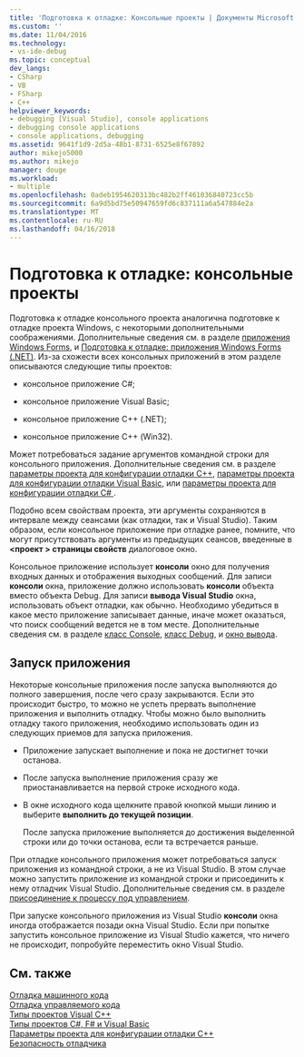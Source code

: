 ```yaml
---
title: 'Подготовка к отладке: Консольные проекты | Документы Microsoft'
ms.custom: ''
ms.date: 11/04/2016
ms.technology:
- vs-ide-debug
ms.topic: conceptual
dev_langs:
- CSharp
- VB
- FSharp
- C++
helpviewer_keywords:
- debugging [Visual Studio], console applications
- debugging console applications
- console applications, debugging
ms.assetid: 9641f1d9-2d5a-48b1-8731-6525e8f67892
author: mikejo5000
ms.author: mikejo
manager: douge
ms.workload:
- multiple
ms.openlocfilehash: 0adeb1954620313bc482b2ff461036840723cc5b
ms.sourcegitcommit: 6a9d5bd75e50947659fd6c837111a6a547884e2a
ms.translationtype: MT
ms.contentlocale: ru-RU
ms.lasthandoff: 04/16/2018
---
```

# <a name="debugging-preparation-console-projects"></a>Подготовка к отладке: консольные проекты
Подготовка к отладке консольного проекта аналогична подготовке к отладке проекта Windows, с некоторыми дополнительными соображениями. Дополнительные сведения см. в разделе [приложения Windows Forms](../debugger/debugging-preparation-windows-forms-applications.md), и [Подготовка к отладке: приложения Windows Forms (.NET)](http://msdn.microsoft.com/en-us/a8bc54de-41a3-464d-9a12-db9bdcbc1ad5). Из-за схожести всех консольных приложений в этом разделе описываются следующие типы проектов:  
  
-   консольное приложение C#;  
  
-   консольное приложение Visual Basic;  
  
-   консольное приложение C++ (.NET);  
  
-   консольное приложение С++ (Win32).  
  
 Может потребоваться задание аргументов командной строки для консольного приложения. Дополнительные сведения см. в разделе [параметры проекта для конфигурации отладки C++](../debugger/project-settings-for-a-cpp-debug-configuration.md), [параметры проекта для конфигурации отладки Visual Basic](../debugger/project-settings-for-a-visual-basic-debug-configuration.md), или [параметры проекта для конфигурации отладки C# ](../debugger/project-settings-for-csharp-debug-configurations.md).  
  
 Подобно всем свойствам проекта, эти аргументы сохраняются в интервале между сеансами (как отладки, так и Visual Studio). Таким образом, если консольное приложение при отладке ранее, помните, что могут присутствовать аргументы из предыдущих сеансов, введенные в  **\<проект > страницы свойств** диалоговое окно.  
  
 Консольное приложение использует **консоли** окно для получения входных данных и отображения выходных сообщений. Для записи **консоли** окна, приложение должно использовать **консоли** объекта вместо объекта Debug. Для записи **вывода Visual Studio** окна, использовать объект отладки, как обычно. Необходимо убедиться в какое место приложение записывает данные, иначе может оказаться, что поиск сообщений ведется не в том месте. Дополнительные сведения см. в разделе [класс Console](/dotnet/api/system.console), [класс Debug](/dotnet/api/system.diagnostics.debug), и [окно вывода](../ide/reference/output-window.md).  
  
## <a name="starting-the-application"></a>Запуск приложения  
 Некоторые консольные приложения после запуска выполняются до полного завершения, после чего сразу закрываются. Если это происходит быстро, то можно не успеть прервать выполнение приложения и выполнить отладку. Чтобы можно было выполнить отладку такого приложения, необходимо использовать один из следующих приемов для запуска приложения.  
  
-   Приложение запускает выполнение и пока не достигнет точки останова.  
  
-   После запуска выполнение приложения сразу же приостанавливается на первой строке исходного кода.  
  
-   В окне исходного кода щелкните правой кнопкой мыши линию и выберите **выполнить до текущей позиции**.  
  
     После запуска приложение выполняется до достижения выделенной строки или до точки останова, если та встречается раньше.  
  
 При отладке консольного приложения может потребоваться запуск приложения из командной строки, а не из Visual Studio. В этом случае можно запустить приложение из командной строки и присоединить к нему отладчик Visual Studio. Дополнительные сведения см. в разделе [присоединение к процессу под управлением](../debugger/attach-to-running-processes-with-the-visual-studio-debugger.md).  
  
 При запуске консольного приложения из Visual Studio **консоли** окна иногда отображается позади окна Visual Studio. Если при попытке запустить консольное приложение из Visual Studio кажется, что ничего не происходит, попробуйте переместить окно Visual Studio.  
  
## <a name="see-also"></a>См. также  
 [Отладка машинного кода](../debugger/debugging-native-code.md)   
 [Отладка управляемого кода](../debugger/debugging-managed-code.md)   
 [Типы проектов Visual C++](../debugger/debugging-preparation-visual-cpp-project-types.md)   
 [Типы проектов C#, F# и Visual Basic](../debugger/debugging-preparation-csharp-f-hash-and-visual-basic-project-types.md)   
 [Параметры проекта для конфигурации отладки C++](../debugger/project-settings-for-a-cpp-debug-configuration.md)   
 [Безопасность отладчика](../debugger/debugger-security.md)
